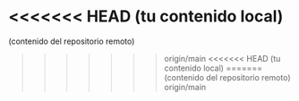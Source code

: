 <<<<<<< HEAD
(tu contenido local)
=======
(contenido del repositorio remoto)
>>>>>>> origin/main
<<<<<<< HEAD
(tu contenido local)
=======
(contenido del repositorio remoto)
>>>>>>> origin/main
